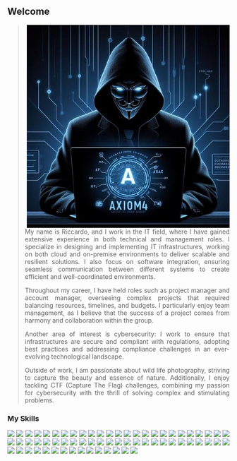 ## Welcome
<img align="right" src="https://github.com/axiom4/axiom4/blob/main/avatar.jpeg?raw=true">

<div align="justify">

> My name is Riccardo, and I work in the IT field, where I have gained extensive experience in both technical and management roles. I specialize in designing and implementing IT infrastructures, working on both cloud and on-premise environments to deliver scalable and resilient solutions. I also focus on software integration, ensuring seamless communication between different systems to create efficient and well-coordinated environments.
> 
> Throughout my career, I have held roles such as project manager and account manager, overseeing complex projects that required balancing resources, timelines, and budgets. I particularly enjoy team management, as I believe that the success of a project comes from harmony and collaboration within the group.
>
> Another area of interest is cybersecurity: I work to ensure that infrastructures are secure and compliant with regulations, adopting best practices and addressing compliance challenges in an ever-evolving technological landscape.
>
> Outside of work, I am passionate about wild life photography, striving to capture the beauty and essence of nature. Additionally, I enjoy tackling CTF (Capture The Flag) challenges, combining my passion for cybersecurity with the thrill of solving complex and stimulating problems.
</div>

### My Skills

<div align="justify">
<span><img src="https://img.shields.io/badge/Python-FFD43B?style=for-the-badge&logo=python&logoColor=blue"></span></span>
<span><img src="https://img.shields.io/badge/TypeScript-007ACC?style=for-the-badge&logo=typescript&logoColor=white"></span>
<span><img src="https://img.shields.io/badge/PHP-777BB4?style=for-the-badge&logo=php&logoColor=white"></span>
<span><img src="https://img.shields.io/badge/Perl-39457E?style=for-the-badge&logo=perl&logoColor=white"></span>
<span><img src="https://img.shields.io/badge/HTML5-E34F26?style=for-the-badge&logo=html5&logoColor=white"></span>
<span><img src="https://img.shields.io/badge/Angular-DD0031?style=for-the-badge&logo=angular&logoColor=white"></span>
<span><img src="https://img.shields.io/badge/CSS3-1572B6?style=for-the-badge&logo=css3&logoColor=white"></span>
<span><img src="https://img.shields.io/badge/C-00599C?style=for-the-badge&logo=c&logoColor=white"></span>
<span><img src="https://img.shields.io/badge/Ansible-000000?style=for-the-badge&logo=ansible&logoColor=white"></span>
<span><img src="https://img.shields.io/badge/JavaScript-323330?style=for-the-badge&logo=javascript&logoColor=F7DF1E"></span>
<span><img src="https://img.shields.io/badge/Apache-D22128?style=for-the-badge&logo=Apache&logoColor=white"></span>
<span><img src="https://img.shields.io/badge/Bootstrap-563D7C?style=for-the-badge&logo=bootstrap&logoColor=white"></span>
<span><img src="https://img.shields.io/badge/Docker-2CA5E0?style=for-the-badge&logo=docker&logoColor=white"></span>
<span><img src="https://img.shields.io/badge/jQuery-0769AD?style=for-the-badge&logo=jquery&logoColor=white"></span>
<span><img src="https://img.shields.io/badge/JWT-000000?style=for-the-badge&logo=JSON%20web%20tokens&logoColor=white"></span>
<span><img src="https://img.shields.io/badge/kubernetes-326ce5.svg?&style=for-the-badge&logo=kubernetes&logoColor=white"></span>
<span><img src="https://img.shields.io/badge/Markdown-000000?style=for-the-badge&logo=markdown&logoColor=white"></span>
<span><img src="https://img.shields.io/badge/Nginx-009639?style=for-the-badge&logo=nginx&logoColor=white"></span>
<span><img src="https://img.shields.io/badge/npm-CB3837?style=for-the-badge&logo=npm&logoColor=white"></span>
<span><img src="https://img.shields.io/badge/Node%20js-339933?style=for-the-badge&logo=nodedotjs&logoColor=white"></span>
<span><img src="https://img.shields.io/badge/MySQL-005C84?style=for-the-badge&logo=mysql&logoColor=white"></span>
<span><img src="https://img.shields.io/badge/MongoDB-4EA94B?style=for-the-badge&logo=mongodb&logoColor=white"></span>
<span><img src="https://img.shields.io/badge/MariaDB-003545?style=for-the-badge&logo=mariadb&logoColor=white"></span>
<span><img src="https://img.shields.io/badge/Sqlite-003B57?style=for-the-badge&logo=sqlite&logoColor=white"></span>
<span><img src="https://img.shields.io/badge/Oracle-F80000?style=for-the-badge&logo=Oracle&logoColor=white"></span>
<span><img src="https://img.shields.io/badge/PostgreSQL-316192?style=for-the-badge&logo=postgresql&logoColor=white"></span>
<span><img src="https://img.shields.io/badge/redis-%23DD0031.svg?&style=for-the-badge&logo=redis&logoColor=white"></span>
<span><img src="https://img.shields.io/badge/Elastic_Search-005571?style=for-the-badge&logo=elasticsearch&logoColor=white"></span>
<span><img src="https://img.shields.io/badge/Linux-FCC624?style=for-the-badge&logo=linux&logoColor=black"></span>
<span><img src="https://img.shields.io/badge/Kali_Linux-557C94?style=for-the-badge&logo=kali-linux&logoColor=white"></span>
<span><img src="https://img.shields.io/badge/mac%20os-000000?style=for-the-badge&logo=apple&logoColor=white"></span>
<span><img src="https://img.shields.io/badge/Red%20Hat-EE0000?style=for-the-badge&logo=redhat&logoColor=white"></span>
<span><img src="https://img.shields.io/badge/Ubuntu-E95420?style=for-the-badge&logo=ubuntu&logoColor=white"></span>
<span><img src="https://img.shields.io/badge/Windows-0078D6?style=for-the-badge&logo=windows&logoColor=white"></span>
<span><img src="https://img.shields.io/badge/Arduino-00979D?style=for-the-badge&logo=Arduino&logoColor=white"></span>
<span><img src="https://img.shields.io/badge/espressif-E7352C?style=for-the-badge&logo=espressif&logoColor=white"></span>
<span><img src="https://img.shields.io/badge/HackTheBox-111927?style=for-the-badge&logo=Hack%20The%20Box&logoColor=9FEF00"></span>
<span><img src="https://img.shields.io/badge/TryHackMe-212C42?style=for-the-badge&logo=TryHackMe&logoColor=white"></span>
<span><img src="https://img.shields.io/badge/Wireshark-1679A7?style=for-the-badge&logo=Wireshark&logoColor=white"></span>
<span><img src="https://img.shields.io/badge/burpsuite-FF6633?style=for-the-badge&logo=burpsuite&logoColor=white"></span>
<span><img src="https://img.shields.io/badge/metasploit-2596CD?style=for-the-badge&logo=metasploit&logoColor=white"></span>
<span><img src="https://img.shields.io/badge/GitHub-100000?style=for-the-badge&logo=github&logoColor=white"></span>
<span><img src="https://img.shields.io/badge/GitLab-330F63?style=for-the-badge&logo=gitlab&logoColor=white"></span>
<span><img src="https://img.shields.io/badge/Grafana-F2F4F9?style=for-the-badge&logo=grafana&logoColor=orange&labelColor=F2F4F9"></span>
<span><img src="https://img.shields.io/badge/Kibana-005571?style=for-the-badge&logo=Kibana&logoColor=white"></span>
<span><img src="https://img.shields.io/badge/Prometheus-000000?style=for-the-badge&logo=prometheus&labelColor=000000"></span>
<span><img src="https://img.shields.io/badge/VMware-231f20?style=for-the-badge&logo=VMware&logoColor=white"></span>
<span><img src="https://img.shields.io/badge/Jira-0052CC?style=for-the-badge&logo=Jira&logoColor=white"></span>
<span><img src="https://img.shields.io/badge/Redmine-9C0000?style=for-the-badge&logo=Redmine&logoColor=white"></span>
<span><img src="https://img.shields.io/badge/TensorFlow-FF6F00?style=for-the-badge&logo=tensorflow&logoColor=white"></span>
<span><img src="https://img.shields.io/badge/PyTorch-EE4C2C?style=for-the-badge&logo=pytorch&logoColor=white"></span>
<span><img src="https://img.shields.io/badge/github%20copilot-000000?style=for-the-badge&logo=githubcopilot&logoColor=white"></span>
<span><img src="https://img.shields.io/badge/Joomla-5091CD?style=for-the-badge&logo=joomla&logoColor=white"></span>
<span><img src="https://img.shields.io/badge/Wordpress-21759B?style=for-the-badge&logo=wordpress&logoColor=white"></span>
<span><img src="https://img.shields.io/badge/Telegram-2CA5E0?style=for-the-badge&logo=telegram&logoColor=white"></span>
<span><img src="https://img.shields.io/badge/Azure_DevOps-0078D7?style=for-the-badge&logo=azure-devops&logoColor=white"></span>
<span><img src="https://img.shields.io/badge/Cloudflare-F38020?style=for-the-badge&logo=Cloudflare&logoColor=white"></span>
<span><img src="https://img.shields.io/badge/CISCO-1BA0D7?style=for-the-badge&logo=cisco&logoColor=white"></span>
<span><img src="https://img.shields.io/badge/VSCode-0078D4?style=for-the-badge&logo=visual%20studio%20code&logoColor=white"></span>
<span><img src="https://img.shields.io/badge/Visual_Studio-5C2D91?style=for-the-badge&logo=visual%20studio&logoColor=white"></span>
<span><img src="https://img.shields.io/badge/Swift-FA7343?style=for-the-badge&logo=swift&logoColor=white"></span>
<span><img src="https://img.shields.io/badge/Flutter-02569B?style=for-the-badge&logo=flutter&logoColor=white"></span>
<span><img src="https://img.shields.io/badge/OpenWrt-00B5E2?style=for-the-badge&logo=OpenWrt&logoColor=white"></span>
<span><img src="https://img.shields.io/badge/Raspberry%20Pi-A22846?style=for-the-badge&logo=Raspberry%20Pi&logoColor=white"></span>
<span><img src="https://img.shields.io/badge/scikit_learn-F7931E?style=for-the-badge&logo=scikit-learn&logoColor=white"></span>
</div>
